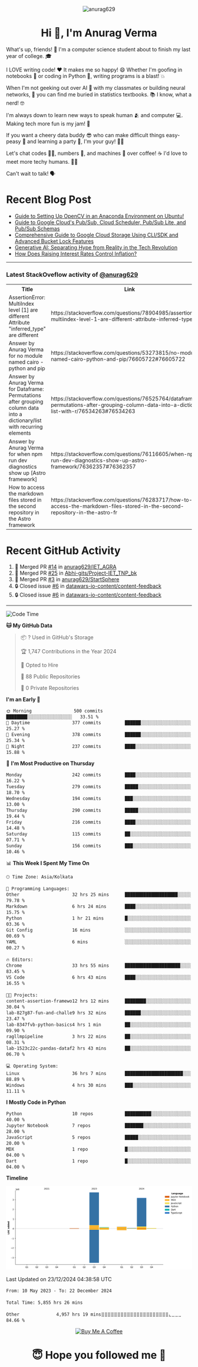 

<p align="center"> <img src="https://komarev.com/ghpvc/?username=anurag629&label=Profile%20views&color=0e75b6&style=flat" alt="anurag629" /> </p>

<h1 align="center">Hi 👋, I'm Anurag Verma</h1>

What's up, friends! 👋 I'm a computer science student about to finish my last year of college. 🎓

I LOVE writing code! ❤️ It makes me so happy! 😄 Whether I'm goofing in notebooks 📓 or coding in Python 🐍, writing programs is a blast! 💥

When I'm not geeking out over AI 🤖 with my classmates or building neural networks, 🧠 you can find me buried in statistics textbooks. 📚 I know, what a nerd! 🤓

I'm always down to learn new ways to speak human 🫂 and computer 💻. Making tech more fun is my jam! 🍇

If you want a cheery data buddy 😎 who can make difficult things easy-peasy 🥝 and learning a party 🎉, I'm your guy! 🙋‍♂️

Let's chat codes 👨‍💻, numbers 🧮, and machines 🤖 over coffee! ☕ I'd love to meet more techy humans. 💁‍♂️

Can't wait to talk! 🗣️

# Recent Blog Post

<!-- BLOG-POST-LIST:START -->
- [Guide to Setting Up OpenCV in an Anaconda Environment on Ubuntu!](https://codercops.tech/blog/computer-vision-bootcamp/Guide-to-Setting-Up-OpenCV-in-an-Anaconda-Environment-on-Ubuntu!)
- [Guide to Google Cloud&#39;s Pub/Sub, Cloud Scheduler, Pub/Sub Lite, and Pub/Sub Schemas](https://codercops.tech/blog/google-cloud/Google-Clouds-Pub-Sub-Cloud-Scheduler-Pub-Sub-Lite-and-Pub-Sub-Schemas)
- [Comprehensive Guide to Google Cloud Storage Using CLI/SDK and Advanced Bucket Lock Features](https://codercops.tech/blog/google-cloud/Google-Cloud-Storage-Using-CLI-SDK-and-Advanced-Bucket-Lock-Features)
- [Generative AI: Separating Hype from Reality in the Tech Revolution](https://codercops.tech/blog/tech-latest-updates/generative-ai-seperating-hype-from-reality-in-the-tech-revolution)
- [How Does Raising Interest Rates Control Inflation?](https://codercops.tech/blog/startup-unicorn/how-does-raising-interest-rates-control-inflation)
<!-- BLOG-POST-LIST:END -->

---

### Latest StackOveflow activity of [@anurag629](https://github.com/anurag629)
<table>
  <tr><th>Title</th><th>Link</th></tr>
  <!-- STACKOVERFLOW:START --><tr><td>AssertionError: MultiIndex level [1] are different Attribute &quot;inferred_type&quot; are different</td><td>https://stackoverflow.com/questions/78904985/assertionerror-multiindex-level-1-are-different-attribute-inferred-type-are</td></tr><tr><td>Answer by Anurag Verma for no module named cairo - python and pip</td><td>https://stackoverflow.com/questions/53273815/no-module-named-cairo-python-and-pip/76605722#76605722</td></tr><tr><td>Answer by Anurag Verma for Dataframe: Permutations after grouping column data into a dictionary/list with recurring elements</td><td>https://stackoverflow.com/questions/76525764/dataframe-permutations-after-grouping-column-data-into-a-dictionary-list-with-r/76534263#76534263</td></tr><tr><td>Answer by Anurag Verma for when npm run dev diagnostics show up [Astro framework]</td><td>https://stackoverflow.com/questions/76116605/when-npm-run-dev-diagnostics-show-up-astro-framework/76362357#76362357</td></tr><tr><td>How to access the markdown files stored in the second repository in the Astro framework</td><td>https://stackoverflow.com/questions/76283717/how-to-access-the-markdown-files-stored-in-the-second-repository-in-the-astro-fr</td></tr><!-- STACKOVERFLOW:END -->
</table>

# Recent GitHub Activity
<!--START_SECTION:activity-->
1. 🎉 Merged PR [#14](https://github.com/anurag629/IET_AGRA/pull/14) in [anurag629/IET_AGRA](https://github.com/anurag629/IET_AGRA)
2. 🎉 Merged PR [#25](https://github.com/Abhi-gits/Project-IET_TNP_bk/pull/25) in [Abhi-gits/Project-IET_TNP_bk](https://github.com/Abhi-gits/Project-IET_TNP_bk)
3. 🎉 Merged PR [#3](https://github.com/anurag629/StartSphere/pull/3) in [anurag629/StartSphere](https://github.com/anurag629/StartSphere)
4. 🔒 Closed issue [#6](https://github.com/datawars-io-content/content-feedback/issues/6) in [datawars-io-content/content-feedback](https://github.com/datawars-io-content/content-feedback)
5. 🔒 Closed issue [#6](https://github.com/datawars-io-content/content-feedback/issues/6) in [datawars-io-content/content-feedback](https://github.com/datawars-io-content/content-feedback)
<!--END_SECTION:activity-->

---

<!--START_SECTION:waka-->
![Code Time](http://img.shields.io/badge/Code%20Time-5%2C856%20hrs%2043%20mins-blue)

**🐱 My GitHub Data** 

> 📦 ? Used in GitHub's Storage 
 > 
> 🏆 1,747 Contributions in the Year 2024
 > 
> 💼 Opted to Hire
 > 
> 📜 88 Public Repositories 
 > 
> 🔑 0 Private Repositories 
 > 
**I'm an Early 🐤** 

```text
🌞 Morning                500 commits         ████████░░░░░░░░░░░░░░░░░   33.51 % 
🌆 Daytime                377 commits         ██████░░░░░░░░░░░░░░░░░░░   25.27 % 
🌃 Evening                378 commits         ██████░░░░░░░░░░░░░░░░░░░   25.34 % 
🌙 Night                  237 commits         ████░░░░░░░░░░░░░░░░░░░░░   15.88 % 
```
📅 **I'm Most Productive on Thursday** 

```text
Monday                   242 commits         ████░░░░░░░░░░░░░░░░░░░░░   16.22 % 
Tuesday                  279 commits         █████░░░░░░░░░░░░░░░░░░░░   18.70 % 
Wednesday                194 commits         ███░░░░░░░░░░░░░░░░░░░░░░   13.00 % 
Thursday                 290 commits         █████░░░░░░░░░░░░░░░░░░░░   19.44 % 
Friday                   216 commits         ████░░░░░░░░░░░░░░░░░░░░░   14.48 % 
Saturday                 115 commits         ██░░░░░░░░░░░░░░░░░░░░░░░   07.71 % 
Sunday                   156 commits         ███░░░░░░░░░░░░░░░░░░░░░░   10.46 % 
```


📊 **This Week I Spent My Time On** 

```text
🕑︎ Time Zone: Asia/Kolkata

💬 Programming Languages: 
Other                    32 hrs 25 mins      ████████████████████░░░░░   79.78 % 
Markdown                 6 hrs 24 mins       ████░░░░░░░░░░░░░░░░░░░░░   15.75 % 
Python                   1 hr 21 mins        █░░░░░░░░░░░░░░░░░░░░░░░░   03.36 % 
Git Config               16 mins             ░░░░░░░░░░░░░░░░░░░░░░░░░   00.69 % 
YAML                     6 mins              ░░░░░░░░░░░░░░░░░░░░░░░░░   00.27 % 

🔥 Editors: 
Chrome                   33 hrs 55 mins      █████████████████████░░░░   83.45 % 
VS Code                  6 hrs 43 mins       ████░░░░░░░░░░░░░░░░░░░░░   16.55 % 

🐱‍💻 Projects: 
content-assertion-framewo12 hrs 12 mins      ████████░░░░░░░░░░░░░░░░░   30.04 % 
lab-827g87-fun-and-challe9 hrs 32 mins       ██████░░░░░░░░░░░░░░░░░░░   23.47 % 
lab-8347fvb-python-basics4 hrs 1 min         ██░░░░░░░░░░░░░░░░░░░░░░░   09.90 % 
ragllmpipeline           3 hrs 22 mins       ██░░░░░░░░░░░░░░░░░░░░░░░   08.31 % 
lab-1523c22c-pandas-dataf2 hrs 43 mins       ██░░░░░░░░░░░░░░░░░░░░░░░   06.70 % 

💻 Operating System: 
Linux                    36 hrs 7 mins       ██████████████████████░░░   88.89 % 
Windows                  4 hrs 30 mins       ███░░░░░░░░░░░░░░░░░░░░░░   11.11 % 
```

**I Mostly Code in Python** 

```text
Python                   10 repos            ██████████░░░░░░░░░░░░░░░   40.00 % 
Jupyter Notebook         7 repos             ███████░░░░░░░░░░░░░░░░░░   28.00 % 
JavaScript               5 repos             █████░░░░░░░░░░░░░░░░░░░░   20.00 % 
MDX                      1 repo              █░░░░░░░░░░░░░░░░░░░░░░░░   04.00 % 
Dart                     1 repo              █░░░░░░░░░░░░░░░░░░░░░░░░   04.00 % 
```



**Timeline**

![Lines of Code chart](https://raw.githubusercontent.com/anurag629/anurag629/main/assets/bar_graph.png)


 Last Updated on 23/12/2024 04:38:58 UTC
<!--END_SECTION:waka-->

<!--START_SECTION:waka-simple-->

```text
From: 10 May 2023 - To: 22 December 2024

Total Time: 5,855 hrs 26 mins

Other              4,957 hrs 19 mins⣿⣿⣿⣿⣿⣿⣿⣿⣿⣿⣿⣿⣿⣿⣿⣿⣿⣿⣿⣿⣿⣄⣀⣀⣀   84.66 %
```

<!--END_SECTION:waka-simple-->

<p align="center"> 
<a href="https://www.buymeacoffee.com/anurag629" target="_blank"><img src="https://cdn.buymeacoffee.com/buttons/default-orange.png" alt="Buy Me A Coffee" height="60" width="250"></a>
</p>


<h1 align="center"> 😇 Hope you followed me 🥰  </h1>
